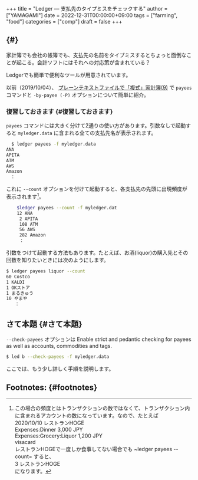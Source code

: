 +++
title = "Ledger — 支払先のタイプミスをチェックする"
author = ["YAMAGAMI"]
date = 2022-12-31T00:00:00+09:00
tags = ["farming", "food"]
categories = ["comp"]
draft = false
+++

##  {#}

家計簿でも会社の帳簿でも、支払先の名前をタイプミスするとちょっと面倒なことが起こる。会計ソフトにはそれへの対応策が含まれている？

Ledgerでも簡単で便利なツールが用意されています。

以前（2019/10/04）、
[プレーンテキストファイルで「複式」家計簿(9)](https://bred-in-bingo.netlify.app/posts/9th-step%5Fledger/#payees%E3%82%B3%E3%83%9E%E3%83%B3%E3%83%89)
で `payees` コマンドと `-by-payee (-P)` オプションについて簡単に紹介。


### 復習しておきます {#復習しておきます}

`payees` コマンドには大きく分けて2通りの使い方があります。引数なしで起動すると `myledger.data` に含まれる全ての支払先名が表示されます。

```sh
  $ ledger payees -f myledger.data
ANA
APITA
ATM
AWS
Amazon
　：
```

これに `--count` オプションを付けて起動すると、各支払先の先頭に出現頻度が表示されます[^fn:1]。

```sh
    $ledger payees --count -f myledger.dat
    12 ANA
     2 APITA
     108 ATM
     56 AWS
     282 Amazon
　　　：
```

引数をつけて起動する方法もあります。たとえば、お酒(liquor)の購入先とその回数を知りたいときには次のようにします。

```sh
$ ledger payees liquor --count
60 Costco
1 KALDI
1 OKストア
1 まるきゅう
10 やまや
　　：
```


## さて本題 {#さて本題}

`--check-payees` オプションは
Enable strict and pedantic checking for payees as well as accounts, commodities and tags.

```sh
$ led b --check-payees -f myledger.data
```

ここでは、もう少し詳しく手順を説明します。


## Footnotes: {#footnotes}

[^fn:1]: この場合の頻度とはトランザクションの数ではなくて、トランザクション内に含まれるアカウントの数になっています。なので、たとえば<br /> 2020/10/10 レストランHOGE<br /> Expenses:Dinner 3,000 JPY<br /> Expenses:Grocery:Liquor 1,200 JPY<br /> visacard<br /> レストランHOGEで一度しか食事してない場合でも ~ledger payees --count= すると、<br /> 3 レストランHOGE<br /> になります。